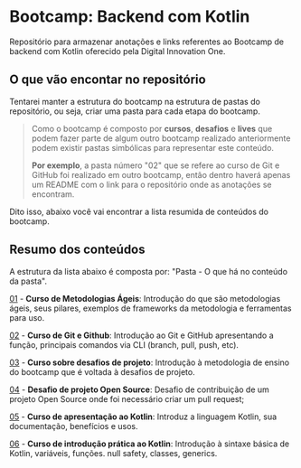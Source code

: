 # Bootcamp: Backend com Kotlin

Repositório para armazenar anotações e links referentes ao Bootcamp de backend com Kotlin oferecido pela Digital Innovation One.

## O que vão encontar no repositório

Tentarei manter a estrutura do bootcamp na estrutura de pastas do repositório, ou seja, criar uma pasta para cada etapa do bootcamp.

> Como o bootcamp é composto por **cursos**, **desafios** e **lives** que podem fazer parte de algum outro bootcamp realizado anteriormente podem existir pastas simbólicas para representar este conteúdo.
>
> **Por exemplo**, a pasta número "02" que se refere ao curso de Git e GitHub foi realizado em outro bootcamp, então dentro haverá apenas um README com o link para o repositório onde as anotações se encontram.

Dito isso, abaixo você vai encontrar a lista resumida de conteúdos do bootcamp.

## Resumo dos conteúdos

A estrutura da lista abaixo é composta por: "Pasta - O que há no conteúdo da pasta".

[01](./01_CURSO_equipes_ageis/) - **Curso de Metodologias Ágeis**: Introdução do que são metodologias ágeis, seus pilares, exemplos de frameworks da metodologia e ferramentas para uso.

[02](./02_CURSO_git_e_github/) - **Curso de Git e Github**: Introdução ao Git e GitHub apresentando a função, principais comandos via CLI (branch, pull, push, etc).

[03](./03_CURSO_desafios_de_projeto/) - **Curso sobre desafios de projeto**: Introdução à metodologia de ensino do bootcamp que é voltada à desafios de projeto.

[04](./04_DESAFIO_open_source/) - **Desafio de projeto Open Source**: Desafio de contribuição de um projeto Open Source onde foi necessário criar um pull request;

[05](./05_CURSO_conhecendo_kotlin/) - **Curso de apresentação ao Kotlin**: Introduz a linguagem Kotlin, sua documentação, benefícios e usos.

[06](./06_CURSO_introducao_pratica_kotlin/) - **Curso de introdução prática ao Kotlin**: Introdução à sintaxe básica de Kotlin, variáveis, funções. null safety, classes, generics.
